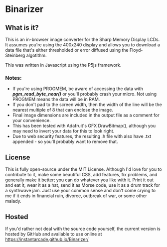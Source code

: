 # Binarizer

## What is it?
This is an in-browser image converter for the Sharp Memory Display LCDs.
It assumes you're using the 400x240 display and allows you to download a data file that's either thresholded or error diffused using the Floyd-Steinberg algotithm.

This was written in Javascript using the P5js framework.

### Notes: 
- If you're using PROGMEM, be aware of accessing the data with ___pgm_read_byte_near()___ or you'll probably crash your micro. Not using PROGMEM means the data will be in RAM.
- If you don't pad to the screen width, then the width of the line will be the nearest multiple of 8 that can enclose the image.
- Final image dimensions are included in the output file as a comment for your convenience.
- This has been tested with Adafruit's GFX DrawBitmap(), although you may need to invert your data for this to look right.
- Due to web security features, the resulting .h file with also have .txt appended - so you'll probably want to remove that.

## License
This is fully open-source under the MIT License. 
Although I'd love for you to contribute to it, make some beautiful CSS, add features, fix problems, and generally make it better; you can do whatever 
you like with it. Print it out and eat it, wear it as a hat, send it as Morse code, use it as a drum track for a synthwave jam. Just use your common sense 
and don't come crying to me if it ends in financial ruin, divorce, outbreak of war, or some other malady.

## Hosted
If you'd rather not deal with the source code yourself, the current version is hosted by GitHub and available to use online at https://instantarcade.github.io/Binarizer/
